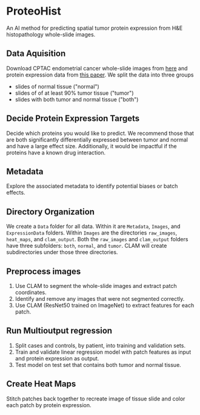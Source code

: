 # ProteoHist
An AI method for predicting spatial tumor protein expression from H&amp;E histopathology whole-slide images.

## Data Aquisition
Download CPTAC endometrial cancer whole-slide images from [here](https://wiki.cancerimagingarchive.net/pages/viewpage.action?pageId=33948263) and protein expression data from [this paper](https://www.ncbi.nlm.nih.gov/pmc/articles/PMC7233456/). We split the data into three groups
- slides of normal tissue ("normal")
- slides of of at least 90% tumor tissue ("tumor")
- slides with both tumor and normal tissue ("both")

## Decide Protein Expression Targets
Decide which proteins you would like to predict. We recommend those that are both significantly differentially expressed between tumor and normal and have a large effect size. Additionally, it would be impactful if the proteins have a known drug interaction.

## Metadata
Explore the associated metadata to identify potential biases or batch effects.

## Directory Organization
We create a `Data` folder for all data. Within it are `Metadata`, `Images`, and `ExpressionData` folders. Within `Images` are the directories `raw_images`, `heat_maps`, and `clam_output`. Both the `raw_images` and `clam_output` folders have three subfolders: `both`, `normal`, and `tumor`. CLAM will create subdirectories under those three directories.

## Preprocess images
1. Use CLAM to segment the whole-slide images and extract patch coordinates.
2. Identify and remove any images that were not segmented correctly.
3. Use CLAM (ResNet50 trained on ImageNet) to extract features for each patch.

## Run Multioutput regression
1. Split cases and controls, by patient, into training and validation sets.
2. Train and validate linear regression model with patch features as input and protein expression as output.
3. Test model on test set that contains both tumor and normal tissue.

## Create Heat Maps
Stitch patches back together to recreate image of tissue slide and color each patch by protein expression.
